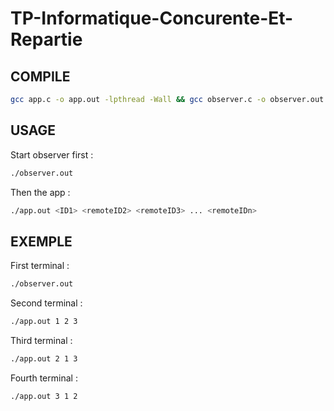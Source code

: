 # TP-Informatique-Concurente-Et-Repartie

## COMPILE

```bash
gcc app.c -o app.out -lpthread -Wall && gcc observer.c -o observer.out -Wall
```

## USAGE

Start observer first :
```bash
./observer.out
```
Then the app :
```bash
./app.out <ID1> <remoteID2> <remoteID3> ... <remoteIDn>
```

## EXEMPLE

First terminal : 
```bash
./observer.out
```

Second terminal : 
```bash
./app.out 1 2 3
```

Third terminal : 
```bash
./app.out 2 1 3
```

Fourth terminal : 
```bash
./app.out 3 1 2
```